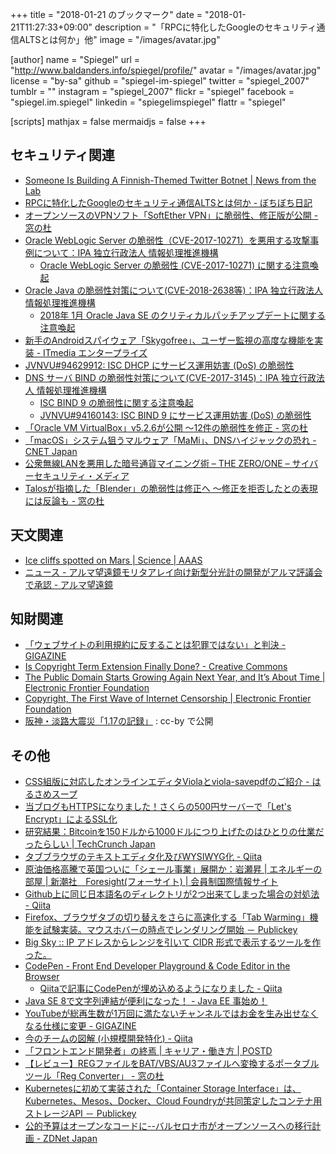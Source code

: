 +++
title = "2018-01-21 のブックマーク"
date =  "2018-01-21T11:27:33+09:00"
description = "「RPCに特化したGoogleのセキュリティ通信ALTSとは何か」他"
image = "/images/avatar.jpg"

[author]
name      = "Spiegel"
url       = "http://www.baldanders.info/spiegel/profile/"
avatar    = "/images/avatar.jpg"
license   = "by-sa"
github    = "spiegel-im-spiegel"
twitter   = "spiegel_2007"
tumblr    = ""
instagram = "spiegel_2007"
flickr    = "spiegel"
facebook  = "spiegel.im.spiegel"
linkedin  = "spiegelimspiegel"
flattr    = "spiegel"

[scripts]
  mathjax = false
  mermaidjs = false
+++

## セキュリティ関連

- [Someone Is Building A Finnish-Themed Twitter Botnet | News from the Lab](https://labsblog.f-secure.com/2018/01/11/someone-is-building-a-finnish-themed-twitter-botnet/)
- [RPCに特化したGoogleのセキュリティ通信ALTSとは何か - ぼちぼち日記](http://jovi0608.hatenablog.com/entry/2018/01/16/085647)
- [オープンソースのVPNソフト「SoftEther VPN」に脆弱性、修正版が公開 - 窓の杜](https://forest.watch.impress.co.jp/docs/news/1101444.html)
- [Oracle WebLogic Server の脆弱性（CVE-2017-10271）を悪用する攻撃事例について：IPA 独立行政法人 情報処理推進機構](https://www.ipa.go.jp/security/ciadr/vul/20180115_WebLogicServer.html)
    - [Oracle WebLogic Server の脆弱性 (CVE-2017-10271) に関する注意喚起](http://www.jpcert.or.jp/at/2018/at180004.html)
- [Oracle Java の脆弱性対策について(CVE-2018-2638等)：IPA 独立行政法人 情報処理推進機構](https://www.ipa.go.jp/security/ciadr/vul/20180117-jre.html)
    - [2018年 1月 Oracle Java SE のクリティカルパッチアップデートに関する注意喚起](http://www.jpcert.or.jp/at/2018/at180003.html)
- [新手のAndroidスパイウェア「Skygofree」、ユーザー監視の高度な機能を実装 - ITmedia エンタープライズ](http://www.itmedia.co.jp/enterprise/articles/1801/17/news054.html)
- [JVNVU#94629912: ISC DHCP にサービス運用妨害 (DoS) の脆弱性](http://jvn.jp/vu/JVNVU94629912/)
- [DNS サーバ BIND の脆弱性対策について(CVE-2017-3145)：IPA 独立行政法人 情報処理推進機構](https://www.ipa.go.jp/security/ciadr/vul/20180118-bind.html)
    - [ISC BIND 9 の脆弱性に関する注意喚起](https://www.jpcert.or.jp/at/2018/at180005.html)
    - [JVNVU#94160143: ISC BIND 9 にサービス運用妨害 (DoS) の脆弱性](http://jvn.jp/vu/JVNVU94160143/)
- [「Oracle VM VirtualBox」v5.2.6が公開 ～12件の脆弱性を修正 - 窓の杜](https://forest.watch.impress.co.jp/docs/news/1101804.html)
- [「macOS」システム狙うマルウェア「MaMi」、DNSハイジャックの恐れ - CNET Japan](https://japan.cnet.com/article/35113195/)
- [公衆無線LANを悪用した暗号通貨マイニング術 – THE ZERO/ONE – サイバーセキュリティ・メディア](https://the01.jp/p0006398/)
- [Talosが指摘した「Blender」の脆弱性は修正へ ～修正を拒否したとの表現には反論も - 窓の杜](https://forest.watch.impress.co.jp/docs/news/1102095.html)

## 天文関連

- [Ice cliffs spotted on Mars | Science | AAAS](http://www.sciencemag.org/news/2018/01/ice-cliffs-spotted-mars)
- [ニュース - アルマ望遠鏡モリタアレイ向け新型分光計の開発がアルマ評議会で承認 - アルマ望遠鏡](https://alma-telescope.jp/news/new-spectrometer-201801)

## 知財関連

- [「ウェブサイトの利用規約に反することは犯罪ではない」と判決 - GIGAZINE](http://gigazine.net/news/20180112-violating-website-terms-not-crime/)
- [Is Copyright Term Extension Finally Done? - Creative Commons](https://creativecommons.org/2018/01/15/copyright-term-extension-finally-done/)
- [The Public Domain Starts Growing Again Next Year, and It’s About Time | Electronic Frontier Foundation](https://www.eff.org/deeplinks/2018/01/public-domain-starts-growing-again-next-year-and-its-about-timethe-public-domain)
- [Copyright, The First Wave of Internet Censorship | Electronic Frontier Foundation](https://www.eff.org/deeplinks/2018/01/copyright-first-wave-internet-censorship)
- [阪神・淡路大震災「1.17の記録」](http://www.kobe117shinsai.jp/) : cc-by で公開

## その他

- [CSS組版に対応したオンラインエディタViolaとviola-savepdfのご紹介 - はるさめスープ](http://spring-raining.hatenablog.com/entry/2018/01/13/173836)
- [当ブログもHTTPSになりました！さくらの500円サーバーで「Let's Encrypt」によるSSL化](https://chalow.net/2018-01-14-1.html)
- [研究結果：Bitcoinを150ドルから1000ドルにつり上げたのはひとりの仕業だったらしい  |  TechCrunch Japan](http://jp.techcrunch.com/2018/01/16/2018-01-15-researchers-finds-that-one-person-likely-drove-bitcoin-from-150-to-1000/)
- [タブブラウザのテキストエディタ化及びWYSIWYG化 - Qiita](https://qiita.com/q_ip/items/5d368c6c3a767803b2a3)
- [原油価格高騰で英国ついに「シェール事業」展開か：岩瀬昇 | エネルギーの部屋 | 新潮社　Foresight(フォーサイト) | 会員制国際情報サイト](http://www.fsight.jp/articles/-/43217)
- [Github上に同じ日本語名のディレクトリが2つ出来てしまった場合の対処法 - Qiita](https://qiita.com/expajp/items/fe50fb57ccc7e43d6291)
- [Firefox、ブラウザタブの切り替えをさらに高速化する「Tab Warming」機能を試験実装。マウスホバーの時点でレンダリング開始 － Publickey](http://www.publickey1.jp/blog/18/firefoxtab_warming.html)
- [Big Sky :: IP アドレスからレンジを引いて CIDR 形式で表示するツールを作った。](https://mattn.kaoriya.net/software/lang/go/20180117181727.htm)
- [CodePen - Front End Developer Playground & Code Editor in the Browser](https://codepen.io/)
    - [Qiitaで記事にCodePenが埋め込めるようになりました - Qiita](https://qiita.com/Qiita/items/edae7417214c8e957f54)
- [Java SE 8で文字列連結が便利になった！ - Java EE 事始め！](http://masatoshitada.hatenadiary.jp/entry/2014/08/08/122202)
- [YouTubeが総再生数が1万回に満たないチャンネルではお金を生み出せなくなる仕様に変更 - GIGAZINE](http://gigazine.net/news/20170407-youtube-cut-creator-money/)
- [今のチームの図解 (小規模開発特化) - Qiita](https://qiita.com/kyogom/items/5d97ade2d658a1aa2892)
- [「フロントエンド開発者」の終焉 | キャリア・働き方 | POSTD](http://postd.cc/the-death-of-front-end-developers/)
- [【レビュー】REGファイルをBAT/VBS/AU3ファイルへ変換するポータブルツール「Reg Converter」 - 窓の杜](https://forest.watch.impress.co.jp/docs/review/1101690.html)
- [Kubernetesに初めて実装された「Container Storage Interface」は、Kubernetes、Mesos、Docker、Cloud Foundryが共同策定したコンテナ用ストレージAPI － Publickey](http://www.publickey1.jp/blog/18/kubernetes_container_storage_interface.html)
- [公的予算はオープンなコードに--バルセロナ市がオープンソースへの移行計画 - ZDNet Japan](https://japan.zdnet.com/article/35113422/)
